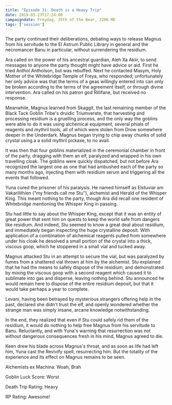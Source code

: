 ```yaml
---
title: "Episode 31: Death is a Heavy Trip"
date: 2019-03-23T17:24:00
campaigndate: Freydag, 25th of the Bear, 3206 ME
tags: ['session']
---
```


The party continued their deliberations, debating ways to release Magnus from his servitude to the
El Astrum Public Library in general and the necromancer Banu in particular, without surrendering the
residium.

Ara called on the power of his ancestral guardian, Aleh Xa Akiir, to send messages to anyone the
party thought might have advice or aid. First he tried Anthol Antholson, but was rebuffed. Next he
contacted Masym, Holy Mother of the Whitebridge Temple of Freya, who responded; unfortunately her
only advice was that the terms of a geas willingly entered into can only be broken according to the
terms of the agreement itself, or through divine intervention. Ara called on his patron god
Rillifane, but received no response.

Meanwhile, Magnus learned from Skaggit, the last remaining member of the Black Tack Goblin Tribe's
druidic Triumverate, that harvesting and processing residium is a gruelling process, and the only
way the goblins were able to do it was using alchemical equipment, several phials of reagents and
mythril tools, all of which were stolen from Drow somewhere deeper in the Underdark.  Magnus began
trying to chip away chunks of solid crystal using a a solid mythril pickaxe, to no avail.

It was then that four goblins materialized in the ceremonial chamber in front of the party, dragging
with them an elf, paralyzed and wrapped in his own travelling cloak. The goblins were quickly
dispatched, but not before Ara recognized the largest one as one that had ambushed each of the party
so many months ago, injecting them with residium serum and triggering all the events that followed.

Yuna cured the prisoner of his paralysis. He named himself as Elstuviar am Vakarilithien ("my
friends call me Stu"), alchemist and Herald of the Whisper King. This meant nothing to the party,
though Ara did recall one resident of Whitebridge mentioning the Whisper King in passing.

Stu had little to say about the Whisper King, except that it was an entity of great power that sent
him on quests to keep the world safe from dangers like residium. And indeed, Stu seemed to know a
great deal about residium, and immediately began inspecting the huge crystalline deposit. With
application of a combination of alchemical reagents pulled from somewhere under his cloak he
desolved a small portion of the crystal into a thick, viscous goop, which he stoppered in a small
vial and tucked away.

Magnus attacked Stu in an attempt to secure the vial, but was paralyzed by fumes from a shattered
vial thrown at him by the alchemist. Stu explained that he had the means to safely dispose of the
residium, and demonstrated by mixing the viscous goop with a second reagent which caused it to
sublimate into gas and disperse, leaving nothing behind. Stu announced he would remain here to
dispose of the entire residium deposit, but that it would take perhaps a year to complete.

Levani, having been betrayed by mysterious strangers offering help in the past, declared she didn't
trust the elf, and openly wondered whether the strange man was simply insane, arcane knowledge
notwithstanding.

In the end, they realized that even if Stu could safely rid them of the residium, it would do
nothing to help free Magnus from his servitude to Banu. Reluctantly, and with Yuna's warning that
resurrection was not without dangerous consequences fresh in his mind, Magnus agreed to die.

Keen drew his blade across Magnus's throat, and as soon as life had left him, Yuna cast the Revivify
spell, resurrecting him. But the totality of the experience and its effect on Magnus remains
to be seen.

Alchemists ex Machina: Woah, Brah

Goblin Luck Score: Worst

Death Trip Rating: Heavy

RP Rating: Awesome!
